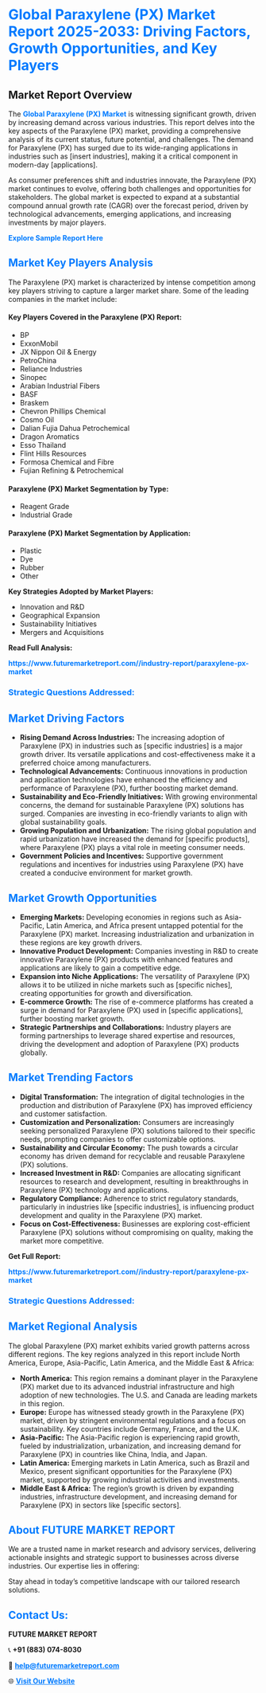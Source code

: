 <h1 style="color: #007BFF;">Global Paraxylene (PX) Market Report 2025-2033: Driving Factors, Growth Opportunities, and Key Players</h1>

<section id="overview">
<h2>Market Report Overview</h2>
<p>The <a href="https://www.futuremarketreport.com//industry-report/paraxylene-px-market" style="color: #007BFF; text-decoration: none;"><strong>Global Paraxylene (PX) Market</strong></a> is witnessing significant growth, driven by increasing demand across various industries. This report delves into the key aspects of the Paraxylene (PX) market, providing a comprehensive analysis of its current status, future potential, and challenges. The demand for Paraxylene (PX) has surged due to its wide-ranging applications in industries such as [insert industries], making it a critical component in modern-day [applications].</p>
<p>As consumer preferences shift and industries innovate, the Paraxylene (PX) market continues to evolve, offering both challenges and opportunities for stakeholders. The global market is expected to expand at a substantial compound annual growth rate (CAGR) over the forecast period, driven by technological advancements, emerging applications, and increasing investments by major players.</p>
</section>

<section id="overview">
<p><a href="https://www.futuremarketreport.com//request-sample/reportId=50877" style="color: #007BFF; text-decoration: none;"><strong>Explore Sample Report Here</strong></a></p>
</section>

<section id="key-players">
<h2 style="color: #007BFF;">Market Key Players Analysis</h2>
<p>The Paraxylene (PX) market is characterized by intense competition among key players striving to capture a larger market share. Some of the leading companies in the market include:</p>
<h4>Key Players Covered in the Paraxylene (PX) Report:</h4>
<ul><li>BP</li><li>ExxonMobil</li><li>JX Nippon Oil &amp; Energy</li><li>PetroChina</li><li>Reliance Industries</li><li>Sinopec</li><li>Arabian Industrial Fibers</li><li>BASF</li><li>Braskem</li><li>Chevron Phillips Chemical</li><li>Cosmo Oil</li><li>Dalian Fujia Dahua Petrochemical</li><li>Dragon Aromatics</li><li>Esso Thailand</li><li>Flint Hills Resources</li><li>Formosa Chemical and Fibre</li><li>Fujian Refining &amp; Petrochemical</li></ul>
<h4>Paraxylene (PX) Market Segmentation by Type:</h4>
<ul><li>Reagent Grade</li><li>Industrial Grade</li></ul>

<h4>Paraxylene (PX) Market Segmentation by Application:</h4>
<ul><li>Plastic</li><li>Dye</li><li>Rubber</li><li>Other</li></ul>
<p><strong>Key Strategies Adopted by Market Players:</strong></p>
<ul>
<li>Innovation and R&D</li>
<li>Geographical Expansion</li>
<li>Sustainability Initiatives</li>
<li>Mergers and Acquisitions</li>
</ul>
</section>

<section>
<p><strong>Read Full Analysis: </strong></p><a href="https://www.futuremarketreport.com//industry-report/paraxylene-px-market" style="color: #007BFF; text-decoration: none;"><strong>https://www.futuremarketreport.com//industry-report/paraxylene-px-market</strong></a>
<h3 style="color: #007BFF;">Strategic Questions Addressed:</h3>
</section>

<section id="driving-factors">
<h2 style="color: #007BFF;">Market Driving Factors</h2>
<ul>
<li><strong>Rising Demand Across Industries:</strong> The increasing adoption of Paraxylene (PX) in industries such as [specific industries] is a major growth driver. Its versatile applications and cost-effectiveness make it a preferred choice among manufacturers.</li>
<li><strong>Technological Advancements:</strong> Continuous innovations in production and application technologies have enhanced the efficiency and performance of Paraxylene (PX), further boosting market demand.</li>
<li><strong>Sustainability and Eco-Friendly Initiatives:</strong> With growing environmental concerns, the demand for sustainable Paraxylene (PX) solutions has surged. Companies are investing in eco-friendly variants to align with global sustainability goals.</li>
<li><strong>Growing Population and Urbanization:</strong> The rising global population and rapid urbanization have increased the demand for [specific products], where Paraxylene (PX) plays a vital role in meeting consumer needs.</li>
<li><strong>Government Policies and Incentives:</strong> Supportive government regulations and incentives for industries using Paraxylene (PX) have created a conducive environment for market growth.</li>
</ul>
</section>

<section id="growth-opportunities">
<h2 style="color: #007BFF;">Market Growth Opportunities</h2>
<ul>
<li><strong>Emerging Markets:</strong> Developing economies in regions such as Asia-Pacific, Latin America, and Africa present untapped potential for the Paraxylene (PX) market. Increasing industrialization and urbanization in these regions are key growth drivers.</li>
<li><strong>Innovative Product Development:</strong> Companies investing in R&D to create innovative Paraxylene (PX) products with enhanced features and applications are likely to gain a competitive edge.</li>
<li><strong>Expansion into Niche Applications:</strong> The versatility of Paraxylene (PX) allows it to be utilized in niche markets such as [specific niches], creating opportunities for growth and diversification.</li>
<li><strong>E-commerce Growth:</strong> The rise of e-commerce platforms has created a surge in demand for Paraxylene (PX) used in [specific applications], further boosting market growth.</li>
<li><strong>Strategic Partnerships and Collaborations:</strong> Industry players are forming partnerships to leverage shared expertise and resources, driving the development and adoption of Paraxylene (PX) products globally.</li>
</ul>
</section>

<section id="trending-factors">
<h2 style="color: #007BFF;">Market Trending Factors</h2>
<ul>
<li><strong>Digital Transformation:</strong> The integration of digital technologies in the production and distribution of Paraxylene (PX) has improved efficiency and customer satisfaction.</li>
<li><strong>Customization and Personalization:</strong> Consumers are increasingly seeking personalized Paraxylene (PX) solutions tailored to their specific needs, prompting companies to offer customizable options.</li>
<li><strong>Sustainability and Circular Economy:</strong> The push towards a circular economy has driven demand for recyclable and reusable Paraxylene (PX) solutions.</li>
<li><strong>Increased Investment in R&D:</strong> Companies are allocating significant resources to research and development, resulting in breakthroughs in Paraxylene (PX) technology and applications.</li>
<li><strong>Regulatory Compliance:</strong> Adherence to strict regulatory standards, particularly in industries like [specific industries], is influencing product development and quality in the Paraxylene (PX) market.</li>
<li><strong>Focus on Cost-Effectiveness:</strong> Businesses are exploring cost-efficient Paraxylene (PX) solutions without compromising on quality, making the market more competitive.</li>
</ul>
</section>

<section>
<p><strong>Get Full Report: </strong></p><a href="https://www.futuremarketreport.com//industry-report/paraxylene-px-market" style="color: #007BFF; text-decoration: none;"><strong>https://www.futuremarketreport.com//industry-report/paraxylene-px-market</strong></a>
<h3 style="color: #007BFF;">Strategic Questions Addressed:</h3>
</section>


<section id="regional-analysis">
<h2 style="color: #007BFF;">Market Regional Analysis</h2>
<p>The global Paraxylene (PX) market exhibits varied growth patterns across different regions. The key regions analyzed in this report include North America, Europe, Asia-Pacific, Latin America, and the Middle East & Africa:</p>
<ul>
<li><strong>North America:</strong> This region remains a dominant player in the Paraxylene (PX) market due to its advanced industrial infrastructure and high adoption of new technologies. The U.S. and Canada are leading markets in this region.</li>
<li><strong>Europe:</strong> Europe has witnessed steady growth in the Paraxylene (PX) market, driven by stringent environmental regulations and a focus on sustainability. Key countries include Germany, France, and the U.K.</li>
<li><strong>Asia-Pacific:</strong> The Asia-Pacific region is experiencing rapid growth, fueled by industrialization, urbanization, and increasing demand for Paraxylene (PX) in countries like China, India, and Japan.</li>
<li><strong>Latin America:</strong> Emerging markets in Latin America, such as Brazil and Mexico, present significant opportunities for the Paraxylene (PX) market, supported by growing industrial activities and investments.</li>
<li><strong>Middle East & Africa:</strong> The region’s growth is driven by expanding industries, infrastructure development, and increasing demand for Paraxylene (PX) in sectors like [specific sectors].</li>
</ul>
</section>

<footer>
<h2 style="color: #007BFF;">About FUTURE MARKET REPORT</h2>
<p>We are a trusted name in market research and advisory services, delivering actionable insights and strategic support to businesses across diverse industries. Our expertise lies in offering:</p>

<p>Stay ahead in today’s competitive landscape with our tailored research solutions.</p>

<h2 style="color: #007BFF;">Contact Us:</h2>
<p><strong>FUTURE MARKET REPORT</strong></p>
<p>📞 <strong>+91 (883) 074-8030</strong></p>
<p>📧 <strong><a href="mailto:help@futuremarketreport.com" style="color: #007BFF;">help@futuremarketreport.com</a></strong></p>
<p>🌐 <strong><a href="https://www.futuremarketreport.com/" style="color: #007BFF;">Visit Our Website</a></strong></p>
</footer>